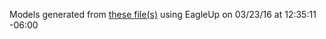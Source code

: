 Models generated from [these file(s)](https://raw.github.com/sparkfun/CryptoShield/c7040a1c54c259d4d555ea0fb823fd5dfa6bb8f8/Hardware/cryptoshield.brd) using EagleUp on 03/23/16 at 12:35:11 -06:00
